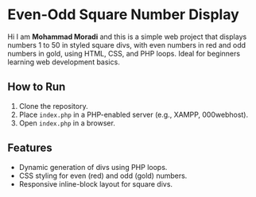 # Even-Odd Square Number Display

Hi I am **Mohammad Moradi** and this is a  simple web project that displays 
numbers 1 to 50 in styled square divs, with even numbers in red and odd numbers in gold,
using HTML, CSS, and PHP loops. Ideal for beginners learning web development basics.

## How to Run
1. Clone the repository.
2. Place `index.php` in a PHP-enabled server (e.g., XAMPP, 000webhost).
3. Open `index.php` in a browser.

## Features
- Dynamic generation of divs using PHP loops.
- CSS styling for even (red) and odd (gold) numbers.
- Responsive inline-block layout for square divs.
